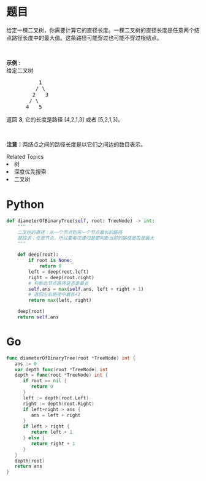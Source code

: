 # 题目
<p>给定一棵二叉树，你需要计算它的直径长度。一棵二叉树的直径长度是任意两个结点路径长度中的最大值。这条路径可能穿过也可能不穿过根结点。</p>

<p>&nbsp;</p>

<p><strong>示例 :</strong><br>
给定二叉树</p>

<pre>          1
         / \
        2   3
       / \     
      4   5    
</pre>

<p>返回&nbsp;<strong>3</strong>, 它的长度是路径 [4,2,1,3] 或者&nbsp;[5,2,1,3]。</p>

<p>&nbsp;</p>

<p><strong>注意：</strong>两结点之间的路径长度是以它们之间边的数目表示。</p>
<div><div>Related Topics</div><div><li>树</li><li>深度优先搜索</li><li>二叉树</li></div></div>

# Python

```python
def diameterOfBinaryTree(self, root: TreeNode) -> int:
    """
    二叉树的直径：从一个节点到另一个节点最长的路径
    题目求：任意节点，所以要每次递归是都判断当前的路径是否是最大
    """

    def deep(root):
        if root is None:
            return 0
        left = deep(root.left)
        right = deep(root.right)
        # 判断此节点路径是否是最长
        self.ans = max(self.ans, left + right + 1)
        # 返回左右路径中最长+1
        return max(left, right)

    deep(root)
    return self.ans
```

# Go

```go
func diameterOfBinaryTree(root *TreeNode) int {
   ans := 0
   var depth func(root *TreeNode) int
   depth = func(root *TreeNode) int {
      if root == nil {
         return 0
      }
      left := depth(root.Left)
      right := depth(root.Right)
      if left+right > ans {
         ans = left + right
      }
      if left > right {
         return left + 1
      } else {
         return right + 1
      }
   }
   depth(root)
   return ans
}
```